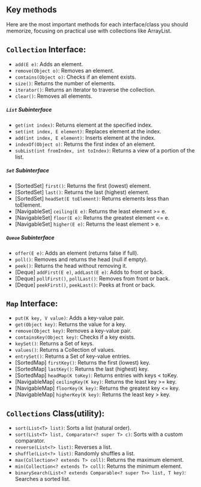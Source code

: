 ## Key methods

Here are the most important methods for each interface/class you should memorize, focusing on practical use with collections like ArrayList.

## `Collection` Interface:

- `add(E e)`: Adds an element.
- `remove(Object o)`: Removes an element.
- `contains(Object o)`: Checks if an element exists.
- `size()`: Returns the number of elements.
- `iterator()`: Returns an iterator to traverse the collection.
- `clear()`: Removes all elements.

#####  `List` Subinterface

- `get(int index)`: Returns element at the specified index.
- `set(int index, E element)`: Replaces element at the index.
- `add(int index, E element)`: Inserts element at the index.
- `indexOf(Object o)`: Returns the first index of an element.
- `subList(int fromIndex, int toIndex)`: Returns a view of a portion of the list.

##### `Set` Subinterface

- [SortedSet] `first()`: Returns the first (lowest) element.
- [SortedSet] `last()`: Returns the last (highest) element.
- [SortedSet] `headSet(E toElement)`: Returns elements less than toElement.
- [NavigableSet] `ceiling(E e)`: Returns the least element >= e.
- [NavigableSet] `floor(E e)`: Returns the greatest element <= e.
- [NavigableSet] `higher(E e)`: Returns the least element > e.

##### `Queue` Subinterface

- `offer(E e)`: Adds an element (returns false if full).
- `poll()`: Removes and returns the head (null if empty).
- `peek()`: Returns the head without removing it.
- [Deque] `addFirst(E e)`, `addLast(E e)`: Adds to front or back.
- [Deque] `pollFirst()`, `pollLast()`: Removes from front or back.
- [Deque] `peekFirst()`, `peekLast()`: Peeks at front or back.

## `Map` Interface:

- `put(K key, V value)`: Adds a key-value pair.
- `get(Object key)`: Returns the value for a key.
- `remove(Object key)`: Removes a key-value pair.
- `containsKey(Object key)`: Checks if a key exists.
- `keySet()`: Returns a Set of keys.
- `values()`: Returns a Collection of values.
- `entrySet()`: Returns a Set of key-value entries.
- [SortedMap] `firstKey()`: Returns the first (lowest) key.
- [SortedMap] `lastKey()`: Returns the last (highest) key.
- [SortedMap] `headMap(K toKey)`: Returns entries with keys < toKey.
- [NavigableMap] `ceilingKey(K key)`: Returns the least key >= key.
- [NavigableMap] `floorKey(K key)`: Returns the greatest key <= key.
- [NavigableMap] `higherKey(K key)`: Returns the least key > key.

## `Collections` Class(utility):

- `sort(List<T> list)`: Sorts a list (natural order).
- `sort(List<T> list, Comparator<? super T> c)`: Sorts with a custom comparator.
- `reverse(List<?> list)`: Reverses a list.
- `shuffle(List<?> list)`: Randomly shuffles a list.
- `max(Collection<? extends T> coll)`: Returns the maximum element.
- `min(Collection<? extends T> coll)`: Returns the minimum element.
- `binarySearch(List<? extends Comparable<? super T>> list, T key)`: Searches a sorted list.